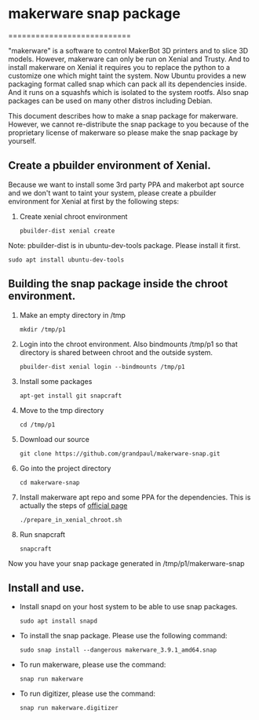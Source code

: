 # makerware snap package
===========================

"makerware" is a software to control MakerBot 3D printers and
to slice 3D models. However, makerware can only be run on Xenial
and Trusty. And to install makerware on Xenial it
requires you to replace the python to a customize one which
might taint the system. Now Ubuntu provides a new packaging format
called snap which can pack all its dependencies inside.
And it runs on a squashfs which is isolated
to the system rootfs. Also snap packages can be used on many
other distros including Debian.

This document describes how to make a snap package for makerware.
However, we cannot re-distribute the snap package to you because of
the proprietary license of makerware so please make the snap package
by yourself.

## Create a pbuilder environment of Xenial.

Because we want to install some 3rd party PPA and makerbot apt source and
we don't want to taint your system, please create a pbuilder
environment for Xenial at first by the following steps:

 1. Create xenial chroot environment

    ~~~
    pbuilder-dist xenial create
    ~~~

Note: pbuilder-dist is in ubuntu-dev-tools package. Please install it first.

    sudo apt install ubuntu-dev-tools

## Building the snap package inside the chroot environment.

 1. Make an empty directory in /tmp
    ~~~
    mkdir /tmp/p1
    ~~~
 
 2. Login into the chroot environment. Also bindmounts /tmp/p1 so that
    directory is shared between chroot and the outside system.
    ~~~
    pbuilder-dist xenial login --bindmounts /tmp/p1
    ~~~

 3. Install some packages
    ~~~
    apt-get install git snapcraft
    ~~~

 4. Move to the tmp directory
    ~~~
    cd /tmp/p1
    ~~~

 5. Download our source
    ~~~
    git clone https://github.com/grandpaul/makerware-snap.git
    ~~~
    
 6. Go into the project directory
    ~~~
    cd makerware-snap
    ~~~

 7. Install makerware apt repo and some PPA for the dependencies. This is
    actually the steps of
    [official page](https://support.makerbot.com/learn/makerbot-desktop-software/installation-and-setup/how-to-install-makerbot-desktop-for-linux_11262)
    ~~~
    ./prepare_in_xenial_chroot.sh
    ~~~

 8. Run snapcraft
    ~~~
    snapcraft
    ~~~

Now you have your snap package generated in /tmp/p1/makerware-snap

## Install and use.

 * Install snapd on your host system to be able to use snap packages.
    ~~~
    sudo apt install snapd
    ~~~

 * To install the snap package. Please use the following command:
    ~~~
    sudo snap install --dangerous makerware_3.9.1_amd64.snap
    ~~~

 * To run makerware, please use the command:
    ~~~
    snap run makerware
    ~~~

 * To run digitizer, please use the command:
    ~~~
    snap run makerware.digitizer
    ~~~
